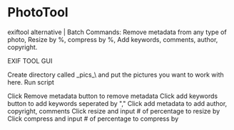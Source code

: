 # PhotoTool
exiftool alternative | Batch Commands: Remove metadata from any type of photo, Resize by %, compress by %, Add keywords, comments, author, copyright.

EXIF TOOL GUI

Create directory called \_pics_\ and put the pictures you want to work with here.
Run script

Click Remove metadata button to remove metadata
Click add keywords button to add keywords seperated by ","
Click add metadata to add author, copyright, comments
Click resize and input # of percentage to resize by
Click compress and input # of percentage to compress by

